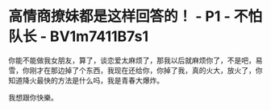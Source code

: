 # 高情商撩妹都是这样回答的！ - P1 - 不怕队长 - BV1m7411B7s1

你能不能做我女朋友，算了，谈恋爱太麻烦了，那我以后就麻烦你了，不是吧，易雪，你刚才在那边掉了个东西，我现在还给你，你掉了我，真的火大，放火了，你知道降火最快的方法是什么吗，我是青春大爆炸。

我想跟你快樂。